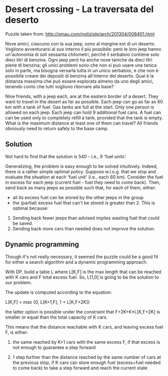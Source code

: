 Desert crossing - La traversata del deserto
=========================

Puzzle taken from:
http://xmau.com/notiziole/arch/201304/008401.html

Nove amici, ciascuno con la sua jeep, sono al margine est di un deserto. Vogliono avventurarsi al suo interno il più possibile: però le loro jeep hanno un'autonomia di soli sessanta chilometri, perché il serbatoio contiene solo dieci litri di benzina. Ogni jeep però ha anche nove taniche da dieci litri piene di benzina; gli unici problemi sono che non si può usare una tanica solo in parte, ma bisogna versarla tutta in un unico serbatoio, e che non è possibile creare dei depositi di benzina all'interno del deserto. Qual è la distanza massima che può essere esplorata almeno da uno degli amici, tenendo conto che tutti vogliono ritornare alla base?

Nine friends, with a jeep each, are at the eastern border of a desert.
They want to travel in the desert as far as possible.
Each jeep can go as far as 60 km with a tank of fuel. Gas tanks are full at the start. Only one person is allowed on each jeep.
Each jeep can hold 9 additional fuel cans. 
A fuel can can be used only to completely refill a tank, provided that the tank is empty.
What is the maximum distance at least one of them can travel?
All friends obviously need to return safely to the base camp.

Solution
--------

Not hard to find that the solution is 540 - i.e., 9 'fuel units'.

Generalizing, the problem is easy enough to be solved intuitively. 
Indeed, there is a rather simple optimal policy.
Suppose w.l.o.g. that we stop and evaluate the situation at each 'fuel unit' (i.e., each 60 km).
Consider the fuel in excess for each jeep (current fuel - fuel they need to come back). 
Then, send back as many jeeps as possible such that, for each of them, either:
- all its excess fuel can be stored by the other jeeps in the group 
- the (partial) excess fuel that can't be stored is greater than 2.
This is optimal because:
1. Sending back fewer jeeps than advised implies wasting fuel that could be saved. 
2. Sending back more cars than needed does not improve the solution.

Dynamic programming
-------------------

Though it's not really necessary, it seemed the puzzle could be a good fit for either a search algorithm and a dynamic programming approach.

With DP, build a table L where L[K,F] is the max length that can be reached with K cars and F total excess fuel. 
So, L[1,0] is going to be the solution to our problem.

The update is computed according to the equation:

L[K,F] = max {0, L[K+1,F], 1 + L[K,F+2K]}

the latter option is possible under the constraint that F+2K+K*L[K,F+2K] is smaller or equal than the total capacity of K cars.

This means that the distance reachable with K cars, and leaving excess fuel F, is either: 

1. the same reached by K+1 cars with the same excess F, if that excess is not enough to guarantee a step forward

2. 1 step further than the distance reached by the same number of cars at the previous stop, if K cars can store enough fuel (excess+fuel needed to come back) to take a step forward and reach the current state
